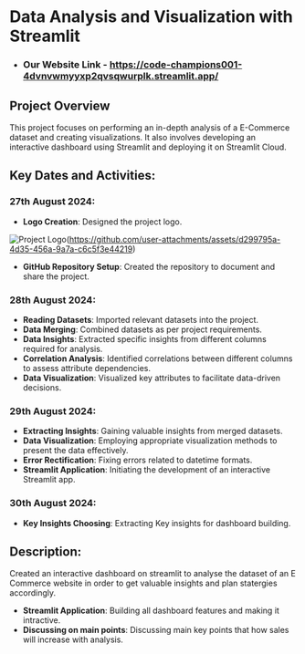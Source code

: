 # Data Analysis and Visualization with Streamlit

- ### Our Website Link - https://code-champions001-4dvnvwmyyxp2qvsqwurplk.streamlit.app/

## Project Overview
This project focuses on performing an in-depth analysis of a E-Commerce dataset and creating visualizations. It also involves developing an interactive dashboard using Streamlit and deploying it on Streamlit Cloud. 

## Key Dates and Activities:

### 27th August 2024:
- **Logo Creation**: Designed the project logo.

![Project Logo](static/IMG_20240827_193636-removebg-preview)(https://github.com/user-attachments/assets/d299795a-4d35-456a-9a7a-c6c5f3e44219)

- **GitHub Repository Setup**: Created the repository to document and share the project.

### 28th August 2024:
- **Reading Datasets**: Imported relevant datasets into the project.
- **Data Merging**: Combined datasets as per project requirements.
- **Data Insights**: Extracted specific insights from different columns required for analysis.
- **Correlation Analysis**: Identified correlations between different columns to assess attribute dependencies.
- **Data Visualization**: Visualized key attributes to facilitate data-driven decisions.
 
### 29th August 2024:

- **Extracting Insights**: Gaining valuable insights from merged datasets.
- **Data Visualization**: Employing appropriate visualization methods to present the data effectively.
- **Error Rectification**: Fixing errors related to datetime formats.
- **Streamlit Application**: Initiating the development of an interactive Streamlit app.


### 30th August 2024:

- **Key Insights Choosing**: Extracting Key insights for dashboard building.


## Description:
Created an interactive dashboard on streamlit to analyse the dataset of an E Commerce website in order to get valuable insights and plan statergies accordingly. 
- **Streamlit Application**: Building all dashboard features and making it intractive.
- **Discussing on main points**: Discussing main key points that how sales will increase with analysis.
